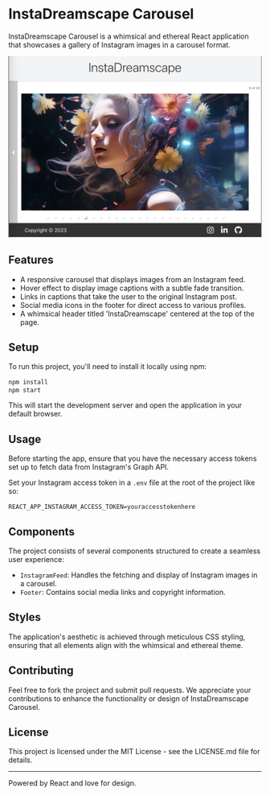 
# InstaDreamscape Carousel

InstaDreamscape Carousel is a whimsical and ethereal React application that showcases a gallery of Instagram images in a carousel format.

![](assets/screenshot.png)

## Features

- A responsive carousel that displays images from an Instagram feed.
- Hover effect to display image captions with a subtle fade transition.
- Links in captions that take the user to the original Instagram post.
- Social media icons in the footer for direct access to various profiles.
- A whimsical header titled 'InstaDreamscape' centered at the top of the page.

## Setup

To run this project, you'll need to install it locally using npm:

```
npm install
npm start
```

This will start the development server and open the application in your default browser.

## Usage

Before starting the app, ensure that you have the necessary access tokens set up to fetch data from Instagram's Graph API.

Set your Instagram access token in a `.env` file at the root of the project like so:

```
REACT_APP_INSTAGRAM_ACCESS_TOKEN=youraccesstokenhere
```

## Components

The project consists of several components structured to create a seamless user experience:

- `InstagramFeed`: Handles the fetching and display of Instagram images in a carousel.
- `Footer`: Contains social media links and copyright information.

## Styles

The application's aesthetic is achieved through meticulous CSS styling, ensuring that all elements align with the whimsical and ethereal theme.

## Contributing

Feel free to fork the project and submit pull requests. We appreciate your contributions to enhance the functionality or design of InstaDreamscape Carousel.

## License

This project is licensed under the MIT License - see the LICENSE.md file for details.

---

Powered by React and love for design.
